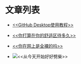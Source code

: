 # 文章列表
 - [<<GitHub Desktop使用教程>>](https://github.com/The-net-for-weixin/come-and-stay/blob/master/Article/GitHub%20Desktop%E4%BD%BF%E7%94%A8.md)
 
 - [<<你打算在你的舒适区待多久>>](http://mp.weixin.qq.com/s/QL6RfJt6tV1sEK18W50Vlg)
 
 - [<<你在网上是全裸的吗>>](http://mp.weixin.qq.com/s/wvJjOxDjo2lua4eNuSugMQ)
 
 - ![<<从今天开始好好劈柴>>](http://mp.weixin.qq.com/s/_s8d0aYYVhqkXE5HK73sPQ)
